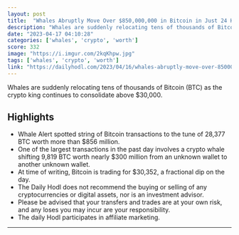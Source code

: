 ```yaml
---
layout: post
title:  "Whales Abruptly Move Over $850,000,000 in Bitcoin in Just 24 Hours"
description: "Whales are suddenly relocating tens of thousands of Bitcoin (BTC) as the crypto king continues to consolidate above $30,000."
date: "2023-04-17 04:10:28"
categories: ['whales', 'crypto', 'worth']
score: 332
image: "https://i.imgur.com/2kqKhpw.jpg"
tags: ['whales', 'crypto', 'worth']
link: "https://dailyhodl.com/2023/04/16/whales-abruptly-move-over-850000000-in-bitcoin-in-just-24-hours-heres-where-the-crypto-is-going/"
---
```


Whales are suddenly relocating tens of thousands of Bitcoin (BTC) as the crypto king continues to consolidate above $30,000.

## Highlights

- Whale Alert spotted string of Bitcoin transactions to the tune of 28,377 BTC worth more than $856 million.
- One of the largest transactions in the past day involves a crypto whale shifting 9,819 BTC worth nearly $300 million from an unknown wallet to another unknown wallet.
- At time of writing, Bitcoin is trading for $30,352, a fractional dip on the day.
- The Daily Hodl does not recommend the buying or selling of any cryptocurrencies or digital assets, nor is an investment advisor.
- Please be advised that your transfers and trades are at your own risk, and any loses you may incur are your responsibility.
- The daily Hodl participates in affiliate marketing.

---
